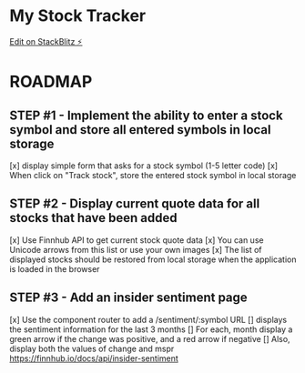 # My Stock Tracker

[Edit on StackBlitz ⚡️](https://stackblitz.com/edit/angular-ivy-whqg4l)

# ROADMAP

## STEP #1 - Implement the ability to enter a stock symbol and store all entered symbols in local storage

[x] display simple form that asks for a stock symbol (1-5 letter code)
[x] When click on "Track stock", store the entered stock symbol in local storage

## STEP #2 - Display current quote data for all stocks that have been added

[x] Use Finnhub API to get current stock quote data
[x] You can use Unicode arrows from this list or use your own images
[x] The list of displayed stocks should be restored from local storage when the application is loaded in the browser

## STEP #3 - Add an insider sentiment page

[x] Use the component router to add a /sentiment/:symbol URL
[] displays the sentiment information for the last 3 months
[] For each, month display a green arrow if the change was positive, and a red arrow if negative
[] Also, display both the values of change and mspr
https://finnhub.io/docs/api/insider-sentiment
